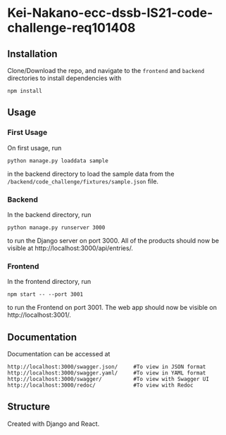 # Kei-Nakano-ecc-dssb-IS21-code-challenge-req101408

## Installation
Clone/Download the repo, and navigate to the `frontend` and `backend` directories to install dependencies with
```
npm install
```
## Usage
### First Usage
On first usage, run
```
python manage.py loaddata sample
```
in the backend directory to load the sample data from the `/backend/code_challenge/fixtures/sample.json` file.
### Backend
In the backend directory, run
```
python manage.py runserver 3000
```
to run the Django server on port 3000. All of the products should now be visible at http://localhost:3000/api/entries/.

### Frontend
In the frontend directory,  run
```
npm start -- --port 3001
```
to run the Frontend on port 3001.  The web app should now be visible on http://localhost:3001/.

## Documentation
Documentation can be accessed at
```
http://localhost:3000/swagger.json/ 	#To view in JSON format
http://localhost:3000/swagger.yaml/		#To view in YAML format
http://localhost:3000/swagger/			#To view with Swagger UI
http://localhost:3000/redoc/			#To view with Redoc
```
## Structure

Created with Django and React.
